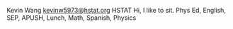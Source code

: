 Kevin Wang
kevinw5973@hstat.org
HSTAT
Hi, I like to sit.
Phys Ed, English, SEP, APUSH, Lunch, Math, Spanish, Physics
